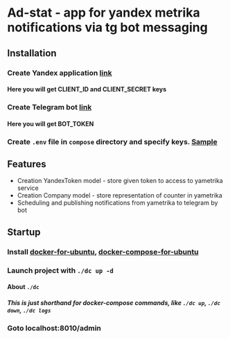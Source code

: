 # Ad-stat - app for yandex metrika notifications via tg bot messaging

## Installation

### Create Yandex application [link](https://yandex.com/dev/id/doc/en/register-client)

#### Here you will get CLIENT_ID and CLIENT_SECRET keys

### Create Telegram bot [link](https://www.directual.com/lesson-library/how-to-create-a-telegram-bot)

#### Here you will get BOT_TOKEN

### Create  `.env` file in `compose` directory and specify keys. [Sample]("./docs/example.env)


## Features

- Creation YandexToken model - store given token to access to yametrika service
- Creation Company model - store representation of counter in yametrika
- Scheduling and publishing notifications from yametrika to telegram by bot

## Startup

### Install [docker-for-ubuntu](https://www.digitalocean.com/community/tutorials/how-to-install-and-use-docker-on-ubuntu-20-04), [docker-compose-for-ubuntu](https://www.digitalocean.com/community/tutorials/how-to-install-and-use-docker-compose-on-ubuntu-20-04)

### Launch project with `./dc up -d`

#### About `./dc`

##### This is just shorthand for docker-compose commands, like `./dc up`, `./dc down`, `./dc logs`

### Goto localhost:8010/admin
